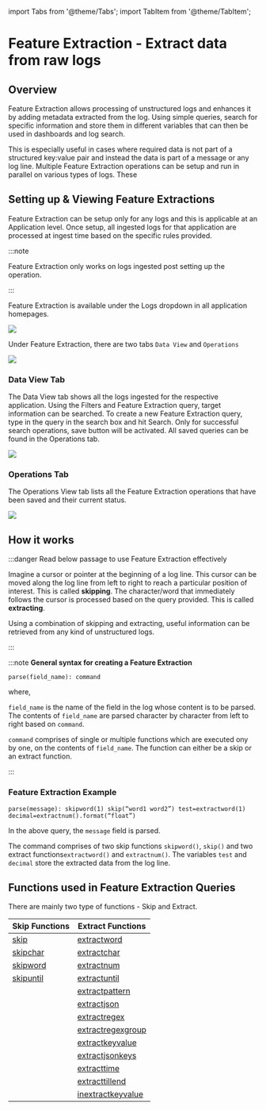 import Tabs from '@theme/Tabs';
import TabItem from '@theme/TabItem';

# Feature Extraction - Extract data from raw logs

## Overview

Feature Extraction allows processing of unstructured logs and enhances it by adding metadata extracted from the log. Using simple queries, search for specific information and store them in different variables that can then be used in dashboards and log search. 

This is especially useful in cases where required data is not part of a structured key:value pair and instead the data is part of a message or any log line. Multiple Feature Extraction operations can be setup and run in parallel on various types of logs. These



## Setting up & Viewing Feature Extractions

Feature Extraction can be setup only for any logs and this is applicable at an Application level. Once setup, all ingested logs for that application are processed at ingest time based on the specific rules provided.

:::note

Feature Extraction only works on logs ingested post setting up the operation. 

:::

Feature Extraction is available under the Logs dropdown in all application homepages.


<img src="/img/feature_extraction/feature_extraction_tab.png" />



Under Feature Extraction, there are two tabs `Data View` and `Operations`

<img src="/img/feature_extraction/ui.png" />


### Data View Tab

The Data View tab shows all the logs ingested for the respective application. Using the Filters and Feature Extraction query, target information can be searched. To create a new Feature Extraction query, type in the query in the search box and hit Search. Only for successful search operations, save button will be activated. All saved queries can be found in the Operations tab.

<img src="/img/feature_extraction/data_view.png" />


### Operations Tab

The Operations View tab lists all the Feature Extraction operations that have been saved and their current status. 

<img src="/img/feature_extraction/operations_view.png" />

## How it works ##

:::danger Read below passage to use Feature Extraction effectively



Imagine a cursor or pointer at the beginning of a log line. This cursor can be moved along the log line from left to right to reach a particular position of interest. This is called **skipping**. The character/word that immediately follows the cursor is processed based on the query provided. This is called **extracting**.

Using a combination of skipping and extracting, useful information can be retrieved from any kind of unstructured logs.

:::




:::note **General syntax for creating a Feature Extraction**

`parse(field_name): command`

where, 

`field_name` is the name of the field in the log whose content is to be parsed. The contents of `field_name` are parsed character by character from left to right based on `command`.

`command` comprises of single or multiple functions which are executed ony by one, on the contents of `field_name`. The function can either be a skip or an extract function.

:::



### Feature Extraction Example ###

    parse(message): skipword(1) skip(“word1 word2”) test=extractword(1) decimal=extractnum().format(“float”)

In the above query, the `message` field is parsed.

The command comprises of two skip functions  `skipword()`, `skip()` and two extract functions`extractword()` and `extractnum()`.  The variables `test` and `decimal` store the extracted data from the log line. 


## Functions used in Feature Extraction Queries ##

There are mainly two type of functions - Skip and Extract.

| Skip Functions | Extract Functions |
|--|--|
| [skip](/docs/Log_management/skip_functions#skip) | [extractword](/docs/Log_management/extract_functions#extractword) |
| [skipchar](/docs/Log_management/skip_functions#skipchar) | [extractchar](/docs/Log_management/extract_functions#extractchar) |
| [skipword](/docs/Log_management/skip_functions#skipword) | [extractnum](/docs/Log_management/extract_functions#extractnum) |
| [skipuntil](/docs/Log_management/skip_functions#skipuntil) | [extractuntil](/docs/Log_management/extract_functions#extractuntil) |
|  | [extractpattern](/docs/Log_management/extract_functions#extractpattern) |
|  | [extractjson](/docs/Log_management/extract_functions#extractjson) |
|  | [extractregex](/docs/Log_management/extract_functions#extractregex) |
|  | [extractregexgroup](/docs/Log_management/extract_functions#extractregexgroup) |
|  | [extractkeyvalue](/docs/Log_management/extract_functions#extractkeyvalue) |
|  | [extractjsonkeys](/docs/Log_management/extract_functions#extractjsonkeys) |
|  | [extracttime](/docs/Log_management/extract_functions#extracttime) |
|  | [extracttillend](/docs/Log_management/extract_functions#extracttillend) |
|  | [inextractkeyvalue](/docs/Log_management/extract_functions#inextractkeyvalue) |







